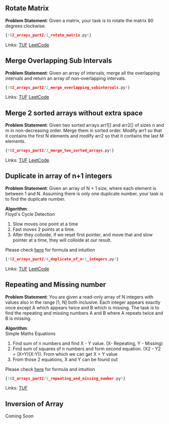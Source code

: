 ## Rotate Matrix

**Problem Statement**: Given a matrix, your task is to rotate the matrix 90 degrees clockwise.<br>


```py
{!02_arrays_part2/1_rotate_matrix.py!}
```

Links: [TUF](https://takeuforward.org/data-structure/rotate-image-by-90-degree/) [LeetCode](https://leetcode.com/problems/rotate-image/)<br>

## Merge Overlapping Sub Intervals

**Problem Statement**: Given an array of intervals, merge all the overlapping intervals and return an array of non-overlapping intervals.<br>

```py
{!02_arrays_part2/2_merge_overlapping_subintervals.py!}
```
Links: [TUF](https://takeuforward.org/data-structure/merge-overlapping-sub-intervals/) [LeetCode](https://leetcode.com/problems/merge-intervals/)<br>

## Merge 2 sorted arrays without extra space

**Problem Statement**: Given two sorted arrays arr1[] and arr2[] of sizes n and m in non-decreasing order. Merge them in sorted order. Modify arr1 so that it contains the first N elements and modify arr2 so that it contains the last M elements.<br>

```py
{!02_arrays_part2/3_merge_two_sorted_arrays.py!}
```
Links: [TUF](https://takeuforward.org/data-structure/merge-two-sorted-arrays-without-extra-space/) [LeetCode](https://leetcode.com/problems/merge-sorted-array/)<br>

## Duplicate in array of n+1 integers

**Problem Statement**: Given an array of N + 1 size, where each element is between 1 and N. Assuming there is only one duplicate number, your task is to find the duplicate number.<br>

**Algorithm**:<br>
Floyd's Cycle Detection<br>
1. Slow moves one point at a time<br>
2. Fast moves 2 points at a time.<br>
3. After they colloide, if we reset first pointer, and move that and slow pointer at a time, they will colloide at our result.<br>

Please check  [here](https://www.youtube.com/watch?v=wjYnzkAhcNk) for formula and intuition<br>

```py
{!02_arrays_part2/4_duplicate_of_n+1_integers.py!}
```
Links: [TUF](https://takeuforward.org/data-structure/find-the-duplicate-in-an-array-of-n1-integers/) [LeetCode](https://leetcode.com/problems/find-the-duplicate-number/)<br>

## Repeating and Missing number

**Problem Statement**: You are given a read-only array of N integers with values also in the range [1, N] both inclusive. Each integer appears exactly once except A which appears twice and B which is missing. The task is to find the repeating and missing numbers A and B where A repeats twice and B is missing.<br>

**Algorithm**:<br>
Simple Maths Equations<br>
1. Find sum of n numbers and find X - Y value. (X- Repeating, Y - Missing)<br>
2. Find sum of squares of n numbers and form second equation. (X2 - Y2 = (X+Y)(X-Y)). From which we can get X + Y value<br>
3. From those 2 equations, X and Y can be found out<br>

Please check [here](https://www.youtube.com/watch?v=wjYnzkAhcNk) for formula and intuition<br>

```py
{!02_arrays_part2/5_repeating_and_missing_number.py!}
```
Links: [TUF](https://takeuforward.org/data-structure/find-the-repeating-and-missing-numbers/)<br>

## Inversion of Array

Coming Soon

